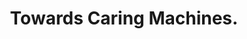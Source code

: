 ---
name: "Towards Caring Machines"
title: "Towards Caring Machines."
project: null
event: "Proceedings of the ACM SIGCHI Conference on Human Factors in Computing Systems (CHI) Vienna."
authors:
- name: "Bickmore, T."
- name: "Picard, R."
year: 2004
resources:
- name: "04_CHI_BTPR"
  src: "04_CHI_BTPR.pdf"
external_url: null
draft: false
---